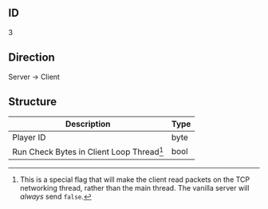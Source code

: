 ## ID
3

## Direction
Server -> Client

## Structure
| Description                               | Type |
|-------------------------------------------|------|
| Player ID                                 | byte |
| Run Check Bytes in Client Loop Thread[^1] | bool |

[^1]: This is a special flag that will make the client read packets on the TCP networking thread, rather than the main thread. The vanilla server will _always_ send `false`.